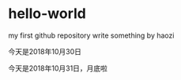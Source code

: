 # hello-world
my first github repository
write something by haozi

今天是2018年10月30日
 
今天是2018年10月31日，月底啦
